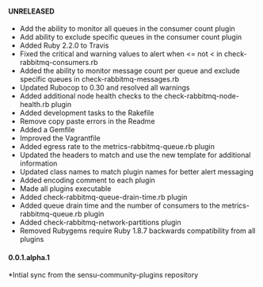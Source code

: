 #### UNRELEASED
* Add the ability to monitor all queues in the consumer count plugin
* Add ability to exclude specific queues in the consumer count plugin
* Added Ruby 2.2.0 to Travis
* Fixed the critical and warning values to alert when <= not < in check-rabbitmq-consumers.rb
* Added the ability to monitor message count per queue and exclude specific queues in check-rabbitmq-messages.rb
* Updated Rubocop to 0.30 and resolved all warnings
* Added additional node health checks to the check-rabbitmq-node-health.rb plugin
* Added development tasks to the Rakefile
* Remove copy paste errors in the Readme
* Added a Gemfile
* Improved the Vagrantfile
* Added egress rate to the metrics-rabbitmq-queue.rb plugin
* Updated the headers to match and use the new template for additional information
* Updated class names to match plugin names for better alert messaging
* Added encoding comment to each plugin
* Made all plugins executable
* Added check-rabbitmq-queue-drain-time.rb plugin
* Added queue drain time and the number of consumers to the metrics-rabbitmq-queue.rb plugin
* Added check-rabbitmq-network-partitions plugin
* Removed Rubygems require Ruby 1.8.7 backwards compatibility from all plugins

#### 0.0.1.alpha.1
*Intial sync from the sensu-community-plugins repository
